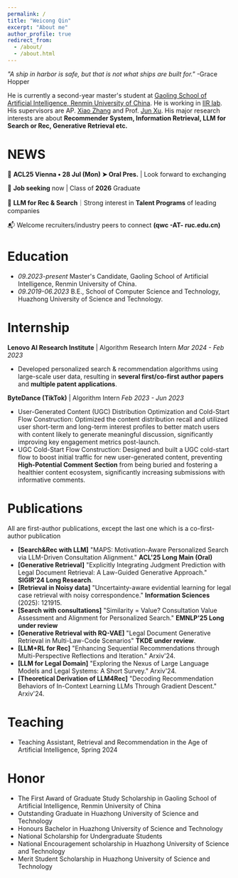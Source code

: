 ```yaml
---
permalink: /
title: "Weicong Qin"
excerpt: "About me"
author_profile: true
redirect_from: 
  - /about/
  - /about.html
---
```




*"A ship in harbor is safe, but that is not what ships are built for."* -Grace Hopper


He is currently a second-year master's student at [Gaoling School of Artificial Intelligence, Renmin University of China](http://ai.ruc.edu.cn/english/index.htm). He is working in [IIR lab](https://ruc-iir-lab.github.io/). His supervisors are AP. [Xiao Zhang](https://scholar.google.com/citations?user=5FZ6wbAAAAAJ&hl=zh-CN&oi=ao) and Prof. [Jun Xu](https://scholar.google.com/citations?user=su14mcEAAAAJ). His major research interests are about **Recommender System, Information Retrieval, LLM for Search or Rec, Generative Retrieval etc.**


NEWS
=========


👋 **ACL25 Vienna • 28 Jul (Mon) ➤ Oral Pres.** | Look forward to exchanging

🎉 **Job seeking** now | Class of **2026** Graduate

🎯 **LLM for Rec & Search**｜Strong interest in **Talent Programs** of leading companies

📬 Welcome recruiters/industry peers to connect **(qwc -AT- ruc.edu.cn)**



Education
=========

- *09.2023-present* Master's Candidate, Gaoling School of Artificial Intelligence, Renmin University of China.
- *09.2019-06.2023* B.E., School of Computer Science and Technology, Huazhong University of Science and Technology.


Internship
============

**Lenovo AI Research Institute** | Algorithm Research Intern
*Mar 2024 - Feb 2023*
- Developed personalized search & recommendation algorithms using large-scale user data, resulting in **several first/co-first author papers** and **multiple patent applications**.

**ByteDance (TikTok)** | Algorithm Intern
*Feb 2023 - Jun 2023*
- User-Generated Content (UGC) Distribution Optimization and Cold-Start Flow Construction: Optimized the content distribution recall and utilized user short-term and long-term interest profiles to better match users with content likely to generate meaningful discussion, significantly improving key engagement metrics post-launch.
- UGC Cold-Start Flow Construction: Designed and built a UGC cold-start flow to boost initial traffic for new user-generated content, preventing **High-Potential Comment Section** from being buried and fostering a healthier content ecosystem, significantly increasing submissions with informative comments.


Publications
============
All are first-author publications, except the last one which is a co-first-author publication

* **[Search&Rec with LLM]** "MAPS: Motivation-Aware Personalized Search via LLM-Driven Consultation Alignment." **ACL'25 Long Main (Oral)**
* **[Generative Retrieval]** "Explicitly Integrating Judgment Prediction with Legal Document Retrieval: A Law-Guided Generative Approach." **SIGIR'24 Long Research**.
* **[Retrieval in Noisy data]** "Uncertainty-aware evidential learning for legal case retrieval with noisy correspondence." **Information Sciences** (2025): 121915.
* **[Search with consultations]** "Similarity = Value? Consultation Value Assessment and Alignment for Personalized Search." **EMNLP'25 Long under review**
* **[Generative Retrieval with RQ-VAE]** "Legal Document Generative Retrieval in Multi-Law-Code Scenarios" **TKDE under review**.
* **[LLM+RL for Rec]** "Enhancing Sequential Recommendations through Multi-Perspective Reflections and Iteration." Arxiv'24.
* **[LLM for Legal Domain]** "Exploring the Nexus of Large Language Models and Legal Systems: A Short Survey." Arxiv'24.
* **[Theoretical Derivation of LLM4Rec]** "Decoding Recommendation Behaviors of In-Context Learning LLMs Through Gradient Descent." Arxiv'24.

  


Teaching
========

* Teaching Assistant, Retrieval and Recommendation in the Age of Artificial Intelligence, Spring 2024

Honor
=====

* The First Award of Graduate Study Scholarship in Gaoling School of Artificial Intelligence, Renmin University of China
* Outstanding Graduate in Huazhong University of Science and Technology
* Honours Bachelor in Huazhong University of Science and Technology
* National Scholarship for Undergraduate Students
* National Encouragement scholarship in Huazhong University of Science and Technology
* Merit Student Scholarship in Huazhong University of Science and Technology
